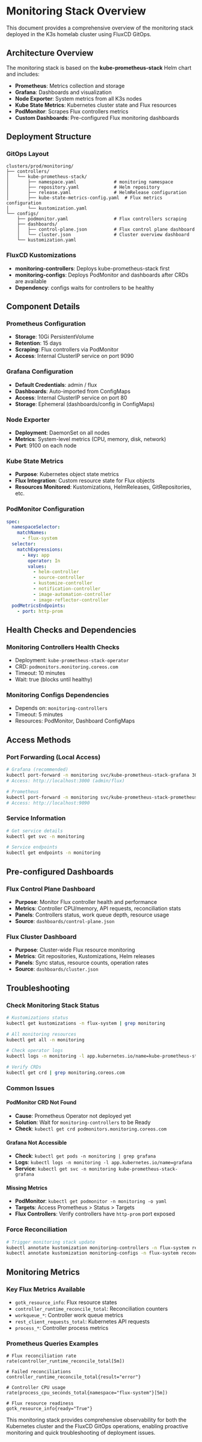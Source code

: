 # Monitoring Stack Overview

This document provides a comprehensive overview of the monitoring stack deployed in the K3s homelab cluster using FluxCD GitOps.

## Architecture Overview

The monitoring stack is based on the **kube-prometheus-stack** Helm chart and includes:

- **Prometheus**: Metrics collection and storage
- **Grafana**: Dashboards and visualization
- **Node Exporter**: System metrics from all K3s nodes
- **Kube State Metrics**: Kubernetes cluster state and Flux resources
- **PodMonitor**: Scrapes Flux controllers metrics
- **Custom Dashboards**: Pre-configured Flux monitoring dashboards

## Deployment Structure

### GitOps Layout
```
clusters/prod/monitoring/
├── controllers/
│   └── kube-prometheus-stack/
│       ├── namespace.yaml              # monitoring namespace
│       ├── repository.yaml             # Helm repository
│       ├── release.yaml                # HelmRelease configuration
│       ├── kube-state-metrics-config.yaml  # Flux metrics configuration
│       └── kustomization.yaml
└── configs/
    ├── podmonitor.yaml                 # Flux controllers scraping
    ├── dashboards/
    │   ├── control-plane.json          # Flux control plane dashboard
    │   └── cluster.json                # Cluster overview dashboard
    └── kustomization.yaml
```

### FluxCD Kustomizations
- **monitoring-controllers**: Deploys kube-prometheus-stack first
- **monitoring-configs**: Deploys PodMonitor and dashboards after CRDs are available
- **Dependency**: configs waits for controllers to be healthy

## Component Details

### Prometheus Configuration
- **Storage**: 10Gi PersistentVolume
- **Retention**: 15 days
- **Scraping**: Flux controllers via PodMonitor
- **Access**: Internal ClusterIP service on port 9090

### Grafana Configuration
- **Default Credentials**: admin / flux
- **Dashboards**: Auto-imported from ConfigMaps
- **Access**: Internal ClusterIP service on port 80
- **Storage**: Ephemeral (dashboards/config in ConfigMaps)

### Node Exporter
- **Deployment**: DaemonSet on all nodes
- **Metrics**: System-level metrics (CPU, memory, disk, network)
- **Port**: 9100 on each node

### Kube State Metrics
- **Purpose**: Kubernetes object state metrics
- **Flux Integration**: Custom resource state for Flux objects
- **Resources Monitored**: Kustomizations, HelmReleases, GitRepositories, etc.

### PodMonitor Configuration
```yaml
spec:
  namespaceSelector:
    matchNames:
      - flux-system
  selector:
    matchExpressions:
      - key: app
        operator: In
        values:
          - helm-controller
          - source-controller
          - kustomize-controller
          - notification-controller
          - image-automation-controller
          - image-reflector-controller
  podMetricsEndpoints:
    - port: http-prom
```

## Health Checks and Dependencies

### Monitoring Controllers Health Checks
- Deployment: `kube-prometheus-stack-operator`
- CRD: `podmonitors.monitoring.coreos.com`
- Timeout: 10 minutes
- Wait: true (blocks until healthy)

### Monitoring Configs Dependencies
- Depends on: `monitoring-controllers`
- Timeout: 5 minutes
- Resources: PodMonitor, Dashboard ConfigMaps

## Access Methods

### Port Forwarding (Local Access)
```bash
# Grafana (recommended)
kubectl port-forward -n monitoring svc/kube-prometheus-stack-grafana 3000:80
# Access: http://localhost:3000 (admin/flux)

# Prometheus
kubectl port-forward -n monitoring svc/kube-prometheus-stack-prometheus 9090:9090
# Access: http://localhost:9090
```

### Service Information
```bash
# Get service details
kubectl get svc -n monitoring

# Service endpoints
kubectl get endpoints -n monitoring
```

## Pre-configured Dashboards

### Flux Control Plane Dashboard
- **Purpose**: Monitor Flux controller health and performance
- **Metrics**: Controller CPU/memory, API requests, reconciliation stats
- **Panels**: Controllers status, work queue depth, resource usage
- **Source**: `dashboards/control-plane.json`

### Flux Cluster Dashboard  
- **Purpose**: Cluster-wide Flux resource monitoring
- **Metrics**: Git repositories, Kustomizations, Helm releases
- **Panels**: Sync status, resource counts, operation rates
- **Source**: `dashboards/cluster.json`

## Troubleshooting

### Check Monitoring Stack Status
```bash
# Kustomizations status
kubectl get kustomizations -n flux-system | grep monitoring

# All monitoring resources
kubectl get all -n monitoring

# Check operator logs
kubectl logs -n monitoring -l app.kubernetes.io/name=kube-prometheus-stack-operator

# Verify CRDs
kubectl get crd | grep monitoring.coreos.com
```

### Common Issues

#### PodMonitor CRD Not Found
- **Cause**: Prometheus Operator not deployed yet
- **Solution**: Wait for `monitoring-controllers` to be Ready
- **Check**: `kubectl get crd podmonitors.monitoring.coreos.com`

#### Grafana Not Accessible
- **Check**: `kubectl get pods -n monitoring | grep grafana`
- **Logs**: `kubectl logs -n monitoring -l app.kubernetes.io/name=grafana`
- **Service**: `kubectl get svc -n monitoring kube-prometheus-stack-grafana`

#### Missing Metrics
- **PodMonitor**: `kubectl get podmonitor -n monitoring -o yaml`
- **Targets**: Access Prometheus > Status > Targets
- **Flux Controllers**: Verify controllers have `http-prom` port exposed

### Force Reconciliation
```bash
# Trigger monitoring stack update
kubectl annotate kustomization monitoring-controllers -n flux-system reconcile.fluxcd.io/requestedAt="$(date +%s)"
kubectl annotate kustomization monitoring-configs -n flux-system reconcile.fluxcd.io/requestedAt="$(date +%s)"
```

## Monitoring Metrics

### Key Flux Metrics Available
- `gotk_resource_info`: Flux resource states
- `controller_runtime_reconcile_total`: Reconciliation counters
- `workqueue_*`: Controller work queue metrics  
- `rest_client_requests_total`: Kubernetes API requests
- `process_*`: Controller process metrics

### Prometheus Queries Examples
```promql
# Flux reconciliation rate
rate(controller_runtime_reconcile_total[5m])

# Failed reconciliations
controller_runtime_reconcile_total{result="error"}

# Controller CPU usage
rate(process_cpu_seconds_total{namespace="flux-system"}[5m])

# Flux resource readiness
gotk_resource_info{ready="True"}
```

This monitoring stack provides comprehensive observability for both the Kubernetes cluster and the FluxCD GitOps operations, enabling proactive monitoring and quick troubleshooting of deployment issues.
